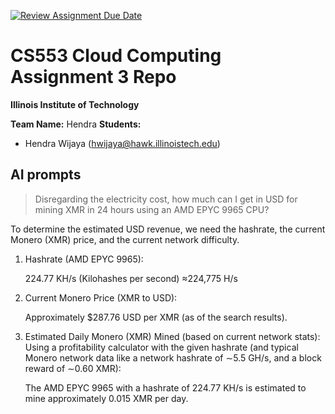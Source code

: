 [![Review Assignment Due Date](https://classroom.github.com/assets/deadline-readme-button-22041afd0340ce965d47ae6ef1cefeee28c7c493a6346c4f15d667ab976d596c.svg)](https://classroom.github.com/a/ne-aZhO2)

# CS553 Cloud Computing Assignment 3 Repo

**Illinois Institute of Technology**

**Team Name:** Hendra
**Students:**
- Hendra Wijaya (hwijaya@hawk.illinoistech.edu)

## AI prompts

> Disregarding the electricity cost, how much can I get in USD for mining XMR in
  24 hours using an AMD EPYC 9965 CPU?

To determine the estimated USD revenue, we need the hashrate, the current Monero
(XMR) price, and the current network difficulty.

1.  Hashrate (AMD EPYC 9965):

    224.77 KH/s (Kilohashes per second) ≈224,775 H/s
1.  Current Monero Price (XMR to USD):

    Approximately $287.76 USD per XMR (as of the search results).

1.  Estimated Daily Monero (XMR) Mined (based on current network stats):
    Using a profitability calculator with the given hashrate (and typical Monero
    network data like a network hashrate of ∼5.5 GH/s, and a block reward of
    ∼0.60 XMR):

    The AMD EPYC 9965 with a hashrate of 224.77 KH/s is estimated to mine
    approximately 0.015 XMR per day.
